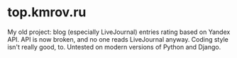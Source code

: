 # top.kmrov.ru
My old project: blog (especially LiveJournal) entries rating based on Yandex API. API is now broken, and no one reads LiveJournal anyway. Coding style isn't really good, to. Untested on modern versions of Python and Django.
